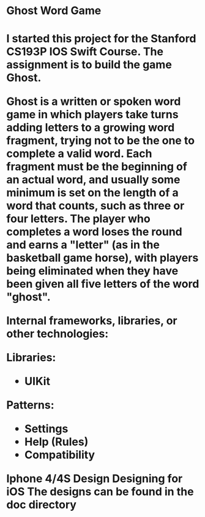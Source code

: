 <h1>Ghost Word Game<h1> 

I started this project for the Stanford CS193P IOS Swift Course. The assignment is to build the game Ghost. 

Ghost is a written or spoken word game in which players take turns adding letters to a growing word fragment, trying not to be the one to complete a valid word. Each fragment must be the beginning of an actual word, and usually some minimum is set on the length of a word that counts, such as three or four letters. The player who completes a word loses the round and earns a "letter" (as in the basketball game horse), with players being eliminated when they have been given all five letters of the word "ghost".


Internal frameworks, libraries, or other technologies:

Libraries: 
- UIKit

Patterns:
- Settings
- Help (Rules)
- Compatibility


Iphone 4/4S Design
Designing for iOS
The designs can be found in the doc directory


